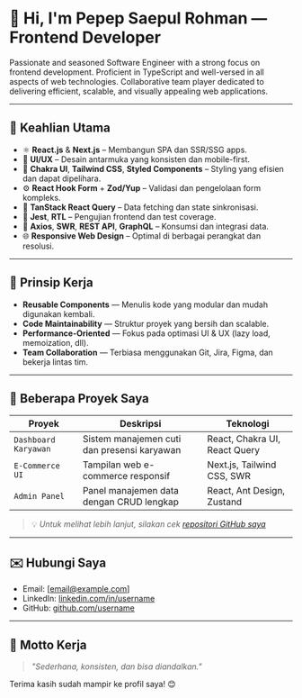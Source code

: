 # 👋 Hi, I'm Pepep Saepul Rohman — Frontend Developer

Passionate and seasoned Software Engineer with a strong focus on frontend development. Proficient in TypeScript and well-versed in all aspects of web technologies. Collaborative team player dedicated to delivering efficient, scalable, and visually appealing web applications.

---

## 💼 Keahlian Utama

- ⚛️ **React.js** & **Next.js** – Membangun SPA dan SSR/SSG apps.
- 🎨 **UI/UX** – Desain antarmuka yang konsisten dan mobile-first.
- 💅 **Chakra UI**, **Tailwind CSS**, **Styled Components** – Styling yang efisien dan dapat dipelihara.
- ⚙️ **React Hook Form** + **Zod/Yup** – Validasi dan pengelolaan form kompleks.
- 🔄 **TanStack React Query** – Data fetching dan state sinkronisasi.
- 🧪 **Jest**, **RTL** – Pengujian frontend dan test coverage.
- 🔗 **Axios**, **SWR**, **REST API**, **GraphQL** – Konsumsi dan integrasi data.
- 🌐 **Responsive Web Design** – Optimal di berbagai perangkat dan resolusi.

---

## 🧠 Prinsip Kerja

- **Reusable Components** — Menulis kode yang modular dan mudah digunakan kembali.
- **Code Maintainability** — Struktur proyek yang bersih dan scalable.
- **Performance-Oriented** — Fokus pada optimasi UI & UX (lazy load, memoization, dll).
- **Team Collaboration** — Terbiasa menggunakan Git, Jira, Figma, dan bekerja lintas tim.

---

## 📁 Beberapa Proyek Saya

| Proyek | Deskripsi | Teknologi |
|--------|-----------|-----------|
| `Dashboard Karyawan` | Sistem manajemen cuti dan presensi karyawan | React, Chakra UI, React Query |
| `E-Commerce UI` | Tampilan web e-commerce responsif | Next.js, Tailwind CSS, SWR |
| `Admin Panel` | Panel manajemen data dengan CRUD lengkap | React, Ant Design, Zustand |

> 💡 *Untuk melihat lebih lanjut, silakan cek [repositori GitHub saya](https://github.com/username)*

---

## ✉️ Hubungi Saya

- Email: [email@example.com]
- LinkedIn: [linkedin.com/in/username](https://linkedin.com/in/username)
- GitHub: [github.com/username](https://github.com/username)

---

## 🚀 Motto Kerja

> *"Sederhana, konsisten, dan bisa diandalkan."*

Terima kasih sudah mampir ke profil saya! 😊
